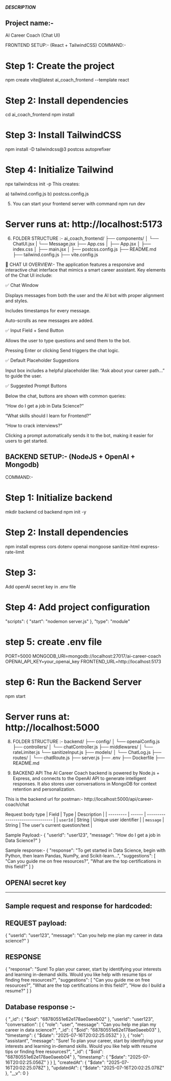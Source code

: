 ##### DESCRIPTION

## Project name:-

AI Career Coach (Chat UI)

FRONTEND SETUP:- (React + TailwindCSS)
COMMAND:-

# Step 1: Create the project

npm create vite@latest ai_coach_frontend --template react

# Step 2: Install dependencies

cd ai_coach_frontend
npm install

# Step 3: Install TailwindCSS

npm install -D tailwindcss@3 postcss autoprefixer

# Step 4: Initialize Tailwind

npx tailwindcss init -p
This creates:

a) tailwind.config.js
b) postcss.config.js

5. You can start your frontend server with command
   npm run dev

# Server runs at: http://localhost:5173

6. FOLDER STRUCTURE :-
   ai_coach_frontend/
   ├── components/
   │ └── ChatUI.jsx
   | └── Message.jsx
   ├── App.css
   │
   ├── App.jsx
   │
   ├── index.css
   │
   ├── main.jsx
   │
   ├── postcss.config.js
   ├── README.md
   ├── tailwind.config.js
   ├── vite.config.js

💬 CHAT UI OVERVIEW:-
The application features a responsive and interactive chat interface that mimics a smart career assistant. Key elements of the Chat UI include:

✅ Chat Window

Displays messages from both the user and the AI bot with proper alignment and styles.

Includes timestamps for every message.

Auto-scrolls as new messages are added.

✅ Input Field + Send Button

Allows the user to type questions and send them to the bot.

Pressing Enter or clicking Send triggers the chat logic.

✅ Default Placeholder Suggestions

Input box includes a helpful placeholder like:
“Ask about your career path…”
to guide the user.

✅ Suggested Prompt Buttons

Below the chat, buttons are shown with common queries:

“How do I get a job in Data Science?”

“What skills should I learn for Frontend?”

“How to crack interviews?”

Clicking a prompt automatically sends it to the bot, making it easier for users to get started.

## BACKEND SETUP:- (NodeJS + OpenAI + Mongodb)

COMMAND:-

# Step 1: Initialize backend

mkdir backend
cd backend
npm init -y

# Step 2: Install dependencies

npm install express cors dotenv openai mongoose sanitize-html express-rate-limit

# Step 3:

Add openAI secret key in .env file

# Step 4: Add project configuration

"scripts": {
"start": "nodemon server.js"
},
"type": "module"

# step 5: create .env file

PORT=5000
MONGODB_URI=mongodb://localhost:27017/ai-career-coach
OPENAI_API_KEY=your_openai_key
FRONTEND_URL=http://localhost:5173

# step 6: Run the Backend Server

npm start

# Server runs at: http://localhost:5000

8. FOLDER STRUCTURE :-
   backend/
   ├── config/
   │ └── openaiConfig.js
   ├── controllers/
   │ └── chatController.js
   ├── middlewares/
   │ └── rateLimiter.js
   └── sanitizeInput.js
   ├── models/
   │ └── ChatLog.js
   ├── routes/
   │ └── chatRoute.js
   ├── server.js
   ├── .env
   ├── Dockerfile
   ├── README.md

9. BACKEND API
   The AI Career Coach backend is powered by Node.js + Express, and connects to the OpenAI API to generate intelligent responses. It also stores user conversations in MongoDB for context retention and personalization.

This is the backend url for postman:-
http://localhost:5000/api/career-coach/chat

Request body type
| Field | Type | Description |
| --------- | ------ | -------------------------------- |
| `userId` | String | Unique user identifier |
| `message` | String | The user's current question/text |

Sample Payload:-
{
"userId": "user123",
"message": "How do I get a job in Data Science?"
}

Sample response:-
{
"response": "To get started in Data Science, begin with Python, then learn Pandas, NumPy, and Scikit-learn...",
"suggestions": [
"Can you guide me on free resources?",
"What are the top certifications in this field?"
]
}

## OPENAI secret key

---

## Sample request and response for hardcoded:

## REQUEST payload:

{
"userId": "user123",
"message": "Can you help me plan my career in data science?"
}

## RESPONSE

{
"response": "Sure! To plan your career, start by identifying your interests and learning in-demand skills. Would you like help with resume tips or finding free resources?",
"suggestions": [
"Can you guide me on free resources?",
"What are the top certifications in this field?",
"How do I build a resume?"
]
}

## Database response :-

{
"\_id": {
"$oid": "68780551e62e178ae0aeeb02"
  },
  "userId": "user123",
  "conversation": [
    {
      "role": "user",
      "message": "Can you help me plan my career in data science?",
      "_id": {
        "$oid": "68780551e62e178ae0aeeb03"
},
"timestamp": {
"$date": "2025-07-16T20:02:25.053Z"
      }
    },
    {
      "role": "assistant",
      "message": "Sure! To plan your career, start by identifying your interests and learning in-demand skills. Would you like help with resume tips or finding free resources?",
      "_id": {
        "$oid": "68780551e62e178ae0aeeb04"
},
"timestamp": {
"$date": "2025-07-16T20:02:25.056Z"
      }
    }
  ],
  "createdAt": {
    "$date": "2025-07-16T20:02:25.078Z"
},
"updatedAt": {
"$date": "2025-07-16T20:02:25.078Z"
},
"\_\_v": 0
}
